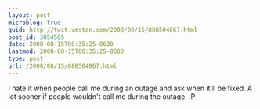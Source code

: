 ```yaml
---
layout: post
microblog: true
guid: http://twit.vmstan.com/2008/08/15/888504867.html
post_id: 3054565
date: 2008-08-15T08:35:25-0600
lastmod: 2008-08-15T08:35:25-0600
type: post
url: /2008/08/15/888504867.html
---
```

I hate it when people call me during an outage and ask when it'll be fixed. A lot sooner if people wouldn't call me during the outage. :P
